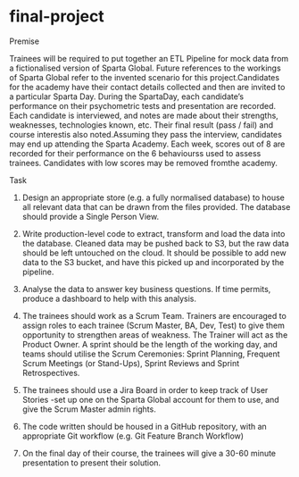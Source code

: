 # final-project
Premise

Trainees will be required to put together an ETL Pipeline for mock data from a fictionalised version of Sparta Global. Future references to the workings of Sparta Global refer to the invented scenario for this project.Candidates for the academy have their contact details collected and then are invited to a particular Sparta Day. During the SpartaDay, each candidate’s performance on their psychometric tests and presentation are recorded. Each candidate is interviewed, and notes are made about their strengths, weaknesses, technologies known, etc. Their final result (pass / fail) and course interestis also noted.Assuming they pass the interview, candidates may end up attending the Sparta Academy. Each week, scores out of 8 are recorded for their performance on the 6 behaviourss used to assess trainees. Candidates with low scores may be removed fromthe academy.

Task

1. Design an appropriate store (e.g. a fully normalised database) to house all relevant data that can be drawn from the files provided. The database should provide a Single Person View.

2. Write production-level code to extract, transform and load the data into the database. Cleaned data may be pushed back to S3, but the raw data should be left untouched on the cloud. It should be possible to add new data to the S3 bucket, and have this picked up and incorporated by the pipeline.

3. Analyse the data to answer key business questions. If time permits, produce a dashboard to help with this analysis.

4. The trainees should work as a Scrum Team. Trainers are encouraged to assign roles to each trainee (Scrum Master, BA, Dev, Test) to give them opportunity to strengthen areas of weakness. The Trainer will act as the Product Owner. A sprint should be the length of the working day, and teams should utilise the Scrum Ceremonies: Sprint Planning, Frequent Scrum Meetings (or Stand-Ups), Sprint Reviews and Sprint Retrospectives.

5. The trainees should use a Jira Board in order to keep track of User Stories -set up one on the Sparta Global account for them to use, and give the Scrum Master admin rights.

6. The code written should be housed in a GitHub repository, with an appropriate Git workflow (e.g. Git Feature Branch Workflow)

7. On the final day of their course, the trainees will give a 30-60 minute presentation to present their solution.
